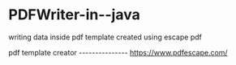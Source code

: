 # PDFWriter-in--java
writing data inside pdf template created using escape pdf


pdf template creator --------------- https://www.pdfescape.com/
